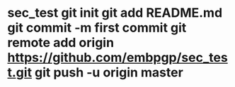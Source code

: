 # sec_test git init git add README.md git commit -m first commit git remote add origin https://github.com/embpgp/sec_test.git git push -u origin master
